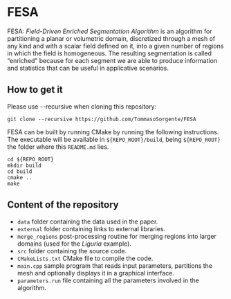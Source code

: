 # FESA

FESA: _Field-Driven Enriched Segmentation Algorithm_ is an algorithm for partitioning a planar or volumetric domain, discretized through a mesh of any kind and with a scalar field defined on it, into a given number of regions in which the field is homogeneous. The resulting segmentation is called “enriched” because for each segment we are able to produce information and statistics that can be useful in applicative scenarios.

## How to get it 

Please use --recursive when cloning this repository:

```
git clone --recursive https://github.com/TommasoSorgente/FESA
```

FESA can be built by running CMake by running the following instructions.
The executable will be available in `${REPO_ROOT}/build`, being `${REPO_ROOT}` the folder where this `README.md` lies. 

```
cd ${REPO_ROOT}
mkdir build
cd build
cmake ..
make
```

## Content of the repository

 - `data` folder containing the data used in the paper.
 - `external` folder containing links to external libraries.
 - `merge_regions` post-processing routine for merging regions into larger domains (used for the _Liguria_ example).
 - `src` folder containing the source code.
 - `CMakeLists.txt` CMake file to compile the code.
 - `main.cpp` sample program that reads input parameters, partitions the mesh and optionally displays it in a graphical interface.
 - `parameters.run` file containing all the parameters involved in the algorithm.
